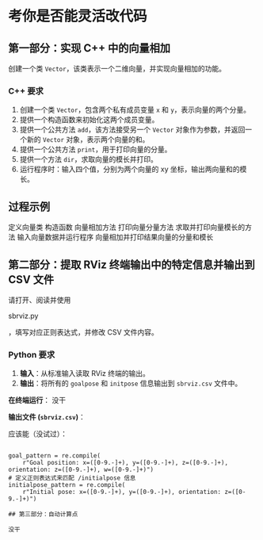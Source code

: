 # 考你是否能灵活改代码

## 第一部分：实现 C++ 中的向量相加

创建一个类 `Vector`，该类表示一个二维向量，并实现向量相加的功能。

### C++ 要求

1. 创建一个类 `Vector`，包含两个私有成员变量 `x` 和 `y`，表示向量的两个分量。
2. 提供一个构造函数来初始化这两个成员变量。
3. 提供一个公共方法 `add`，该方法接受另一个 `Vector` 对象作为参数，并返回一个新的 `Vector` 对象，表示两个向量的和。
4. 提供一个公共方法 `print`，用于打印向量的分量。
5. 提供一个方法 `dir`，求取向量的模长并打印。
6. 运行程序时：输入四个值，分别为两个向量的 xy 坐标，输出两向量和的模长。

## 过程示例

定义向量类
构造函数
向量相加方法
打印向量分量方法
求取并打印向量模长的方法
输入向量数据并运行程序
向量相加并打印结果向量的分量和模长



## 第二部分：提取 RViz 终端输出中的特定信息并输出到 CSV 文件

请打开、阅读并使用 

sbrviz.py

，填写对应正则表达式，并修改 CSV 文件内容。

### Python 要求

1. **输入**：从标准输入读取 RViz 终端的输出。
2. **输出**：将所有的 `goalpose` 和 `initpose` 信息输出到 `sbrviz.csv` 文件中。


**在终端运行**：
没干

**输出文件 (`sbrviz.csv`)**：

应该能（没试过）：
```

goal_pattern = re.compile(
    r"Goal position: x=([0-9.-]+), y=([0-9.-]+), z=([0-9.-]+), orientation: z=([0-9.-]+), w=([0-9.-]+)")
# 定义正则表达式来匹配 /initialpose 信息
initialpose_pattern = re.compile(
    r"Initial pose: x=([0-9.-]+), y=([0-9.-]+), orientation: z=([0-9.-]+)")

## 第三部分：自动计算点

没干

